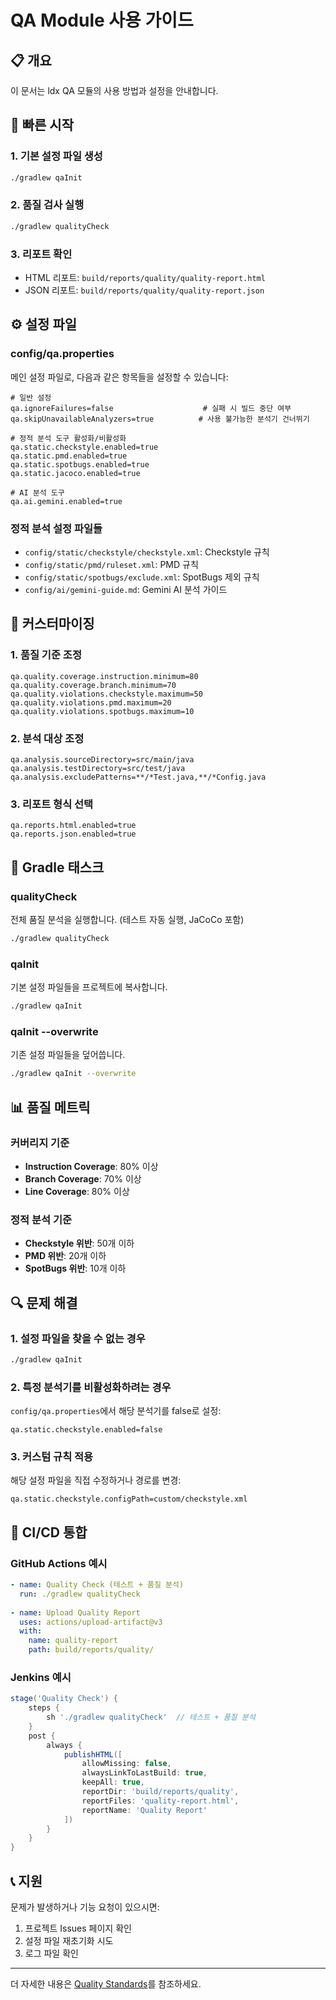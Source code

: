 # QA Module 사용 가이드

## 📋 개요
이 문서는 ldx QA 모듈의 사용 방법과 설정을 안내합니다.

## 🚀 빠른 시작

### 1. 기본 설정 파일 생성
```bash
./gradlew qaInit
```

### 2. 품질 검사 실행
```bash
./gradlew qualityCheck
```

### 3. 리포트 확인
- HTML 리포트: `build/reports/quality/quality-report.html`
- JSON 리포트: `build/reports/quality/quality-report.json`

## ⚙️ 설정 파일

### config/qa.properties
메인 설정 파일로, 다음과 같은 항목들을 설정할 수 있습니다:

```properties
# 일반 설정
qa.ignoreFailures=false                    # 실패 시 빌드 중단 여부
qa.skipUnavailableAnalyzers=true          # 사용 불가능한 분석기 건너뛰기

# 정적 분석 도구 활성화/비활성화
qa.static.checkstyle.enabled=true
qa.static.pmd.enabled=true
qa.static.spotbugs.enabled=true
qa.static.jacoco.enabled=true

# AI 분석 도구
qa.ai.gemini.enabled=true
```

### 정적 분석 설정 파일들
- `config/static/checkstyle/checkstyle.xml`: Checkstyle 규칙
- `config/static/pmd/ruleset.xml`: PMD 규칙  
- `config/static/spotbugs/exclude.xml`: SpotBugs 제외 규칙
- `config/ai/gemini-guide.md`: Gemini AI 분석 가이드

## 🔧 커스터마이징

### 1. 품질 기준 조정
```properties
qa.quality.coverage.instruction.minimum=80
qa.quality.coverage.branch.minimum=70
qa.quality.violations.checkstyle.maximum=50
qa.quality.violations.pmd.maximum=20
qa.quality.violations.spotbugs.maximum=10
```

### 2. 분석 대상 조정
```properties
qa.analysis.sourceDirectory=src/main/java
qa.analysis.testDirectory=src/test/java
qa.analysis.excludePatterns=**/*Test.java,**/*Config.java
```

### 3. 리포트 형식 선택
```properties
qa.reports.html.enabled=true
qa.reports.json.enabled=true
```

## 🎯 Gradle 태스크

### qualityCheck
전체 품질 분석을 실행합니다. (테스트 자동 실행, JaCoCo 포함)
```bash
./gradlew qualityCheck
```

### qaInit
기본 설정 파일들을 프로젝트에 복사합니다.
```bash
./gradlew qaInit
```

### qaInit --overwrite
기존 설정 파일들을 덮어씁니다.
```bash
./gradlew qaInit --overwrite
```

## 📊 품질 메트릭

### 커버리지 기준
- **Instruction Coverage**: 80% 이상
- **Branch Coverage**: 70% 이상
- **Line Coverage**: 80% 이상

### 정적 분석 기준
- **Checkstyle 위반**: 50개 이하
- **PMD 위반**: 20개 이하
- **SpotBugs 위반**: 10개 이하

## 🔍 문제 해결

### 1. 설정 파일을 찾을 수 없는 경우
```bash
./gradlew qaInit
```

### 2. 특정 분석기를 비활성화하려는 경우
`config/qa.properties`에서 해당 분석기를 false로 설정:
```properties
qa.static.checkstyle.enabled=false
```

### 3. 커스텀 규칙 적용
해당 설정 파일을 직접 수정하거나 경로를 변경:
```properties
qa.static.checkstyle.configPath=custom/checkstyle.xml
```

## 🚀 CI/CD 통합

### GitHub Actions 예시
```yaml
- name: Quality Check (테스트 + 품질 분석)
  run: ./gradlew qualityCheck
  
- name: Upload Quality Report
  uses: actions/upload-artifact@v3
  with:
    name: quality-report
    path: build/reports/quality/
```

### Jenkins 예시
```groovy
stage('Quality Check') {
    steps {
        sh './gradlew qualityCheck'  // 테스트 + 품질 분석
    }
    post {
        always {
            publishHTML([
                allowMissing: false,
                alwaysLinkToLastBuild: true,
                keepAll: true,
                reportDir: 'build/reports/quality',
                reportFiles: 'quality-report.html',
                reportName: 'Quality Report'
            ])
        }
    }
}
```

## 📞 지원

문제가 발생하거나 기능 요청이 있으시면:
1. 프로젝트 Issues 페이지 확인
2. 설정 파일 재초기화 시도
3. 로그 파일 확인

---

더 자세한 내용은 [Quality Standards](quality-standards.md)를 참조하세요.